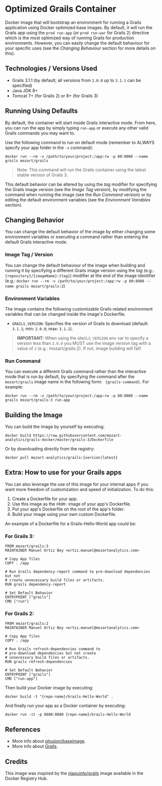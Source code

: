 # Optimized Grails Container #

Docker image that will bootstrap an environment for running a Grails application using Docker optimized base images. By default, it will run the Grails app using the `prod run-app` (or `prod run-war` for Grails 2) directive which is the most optimized way of running Grails for production environments. However, you can easily change the default behaviour for your specific uses (see the _Changing Behaviour_ section for more details on this).

## Technologies / Versions Used
- Grails 3.1.1 (by default; all versions from `2.0.0` up to `3.1.1` can be specified) 
- Java JDK 8+
- Tomcat 7+ (for Grails 2) or 8+ (for Grails 3)

## Running Using Defaults ##
By default, the container will start inside Grails interactive mode. From here, you can run the app by simply typing `run-app` or execute any other valid Grails commands you may want to. 

Use the following command to run on default mode (remember to ALWAYS specify your app folder in the `-v` command):

`docker run --rm -v /path/to/your/project:/app:rw -p 80:8080 --name grails mozart/grails` 

> Note: This command will run the Grails container using the latest stable version of Grails 3. 

This default behavior can be altered by using the _tag_ modifier for specifying the Grails image version (see the _Image Tag_ version), by modifying the command when running the image (see the _Run Command_ version) or by editing the default environment variables (see the _Environment Variables_ section). 

## Changing Behavior 
You can change the default behavior of the image by either changing some environment variables or executing a command rather than entering the default Grails interactive mode.

### Image Tag / Version
You can change the default behaviour of the image when building and running it by specifying a different Grails image version using the _tag_ (e.g.:`{repository}/{imageName}:{tag}`) modifier at the end of the image identifier (e.g.: `docker run --rm -v /path/to/your/project:/app:rw -p 80:8080 --name grails mozart/grails:2`)

### Environment Variables 
The image contains the following customizable Grails related environment variables that can be changed inside the image's Dockerfile.

 - `GRAILS_VERSION`: Specifies the version of Grails to download (default: `3.1.1`; min: `2.0.0`; max: `3.1.1`).

> **IMPORTANT:** When using the `GRAILS_VERSION` env var to specify a version less than `3.0.0` you MUST use the image version tag with a value of `2` (e.g.: mozart/grails:2). If not, image building will fail!

### Run Command 
You can execute a different Grails command rather than the interactive mode that is run by default, by specifying the command after the `mozart/grails` image name in the following form: ` {grails-command}`. For example:

`docker run --rm -v /path/to/your/project:/app:rw -p 80:8080 --name grails mozart/grails:3 run-app`

## Building the Image 
You can build the image by yourself by executing:

`docker build https://raw.githubusercontent.com/mozart-analytics/grails-docker/master/grails-3/Dockerfile`

Or by downloading directly from the registry:

`docker pull mozart-analytics/grails:{version|latest}`

## Extra: How to use for your Grails apps 
You can also leverage the use of this image for your internal apps if you want more freedom of customization and speed of initialization. To do this: 

 1. Create a Dockerfile for your app.
 2. Use this image as the `FROM:` image of your app's Dockerfile.
 3. Put your app's Dockerfile on the root of the app's folder.
 4. Build your image using your own custom Dockerfile.

An example of a Dockerfile for a Grails-Hello-World app could be:

### For Grails 3:
```
FROM mozart/grails:3
MAINTAINER Manuel Ortiz Bey <ortiz.manuel@mozartanalytics.com>

# Copy App files
COPY . /app

# Run Grails dependency-report command to pre-download dependencies but not 
# create unnecessary build files or artifacts.
RUN grails dependency-report

# Set Default Behavior
ENTRYPOINT ["grails"]
CMD ["run"]
```

### For Grails 2:
```
FROM mozart/grails:2
MAINTAINER Manuel Ortiz Bey <ortiz.manuel@mozartanalytics.com>

# Copy App files
COPY . /app

# Run Grails refresh-dependencies command to 
# pre-download dependencies but not create
# unnecessary build files or artifacts.
RUN grails refresh-dependencies

# Set Default Behavior
ENTRYPOINT ["grails"]
CMD ["run-app"]
```

Then build your Docker image by executing:

`docker build -t "{repo-name}/Grails-Hello-World" .`

And finally run your app as a Docker container by executing:

`docker run -it -p 8080:8080 {repo-name}/Grails-Hello-World`

## References
 - More info about [phusion/baseimage](https://github.com/phusion/baseimage-docker).
 - More info about [Grails](https://grails.org/).

## Credits ##
This image was inspired by the [niaquinto/grails](https://registry.hub.docker.com/u/niaquinto/grails/) image available in the Docker Registry Hub.